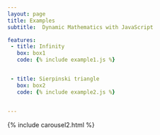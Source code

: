 ```yaml
---
layout: page
title: Examples
subtitle:  Dynamic Mathematics with JavaScript

features:
 - title: Infinity
   box: box1
   code: {% include example1.js %}


 - title: Sierpinski triangle
   box: box2
   code: {% include example2.js %}


---
```


{% include carousel2.html %}
